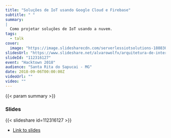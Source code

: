 ```yaml
---
title: "Soluções de IoT usando Google Cloud e Firebase"
subtitle: " "
summary:
|
  Como projetar soluções de IoT usando a nuvem.
tags:
  - talk
cover:
  image: "https://image.slidesharecdn.com/serverlessiotsolutions-180830222815/95/arquitetura-de-internet-das-coisas-google-cloud-1-638.jpg?cb=1535668182"
slidesUrl: "https://www.slideshare.net/alvarowolfx/arquitetura-de-internet-das-coisas-google-cloud/alvarowolfx/arquitetura-de-internet-das-coisas-google-cloud"
slideId: "112316127"
event: "Hacktown 2018"
audience: "Santa Rita do Sapucai - MG"
date: 2018-09-06T00:00:00Z
videoUrl: ""
video: ""
---
```


<!-- truncate -->

{{< param summary >}}
### Slides
{{< slideshare id=112316127 >}}

- [Link to slides](https://www.slideshare.net/alvarowolfx/arquitetura-de-internet-das-coisas-google-cloud/alvarowolfx/arquitetura-de-internet-das-coisas-google-cloud)
